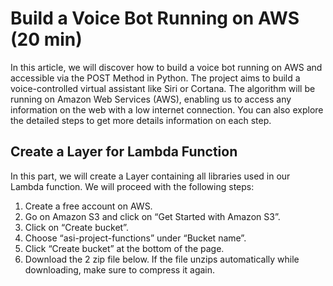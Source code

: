 # Build a Voice Bot Running on AWS (20 min)

In this article, we will discover how to build a voice bot running on AWS and accessible via
the POST Method in Python. The project aims to build a voice-controlled virtual assistant like
Siri or Cortana. The algorithm will be running on Amazon Web Services (AWS), enabling us to
access any information on the web with a low internet connection. You can also explore the
detailed steps to get more details information on each step.

## Create a Layer for Lambda Function

In this part, we will create a Layer containing all libraries used in our Lambda function. We will proceed with the following steps:
1. Create a free account on AWS.
2. Go on Amazon S3 and click on “Get Started with Amazon S3”.
3. Click on “Create bucket”.
4. Choose “asi-project-functions” under “Bucket name”.
5. Click “Create bucket” at the bottom of the page.
6. Download the 2 zip file below. If the file unzips automatically while downloading, make sure to compress it again.
